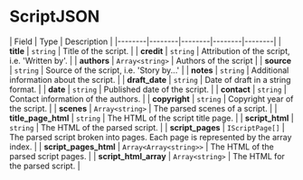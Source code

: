 # ScriptJSON

| Field | Type | Description |
|--------|--------|--------|--------|--------|
| **title** | `string` | Title of the script. |
| **credit** | `string` | Attribution of the script, i.e. 'Written by'. |
| **authors** | `Array<string>` | Authors of the script |
| **source** | `string` | Source of the script, i.e. 'Story by...' |
| **notes** | `string` | Additional information about the script. |
| **draft_date** | `string` | Date of draft in a string format. |
| **date** | `string` | Published date of the script. |
| **contact** | `string` | Contact information of the authors. |
| **copyright** | `string` | Copyright year of the script. |
| **scenes** | `Array<string>` | The parsed scenes of a script. |
| **title_page_html** | `string` | The HTML of the script title page. |
| **script_html** | `string` | The HTML of the parsed script. |
| **script_pages** | `IScriptPage[]` | The parsed script broken into pages. Each page is represented by the array index. |
| **script_pages_html** | `Array<Array<string>>` | The HTML of the parsed script pages. |
| **script_html_array** | `Array<string>` | The HTML for the parsed script. |
